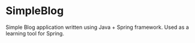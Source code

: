 SimpleBlog
==========

Simple Blog application written using Java + Spring framework. Used as a learning tool for Spring.
